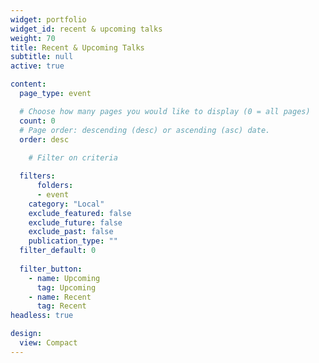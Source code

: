 ```yaml
---
widget: portfolio
widget_id: recent & upcoming talks
weight: 70
title: Recent & Upcoming Talks
subtitle: null
active: true

content:
  page_type: event

  # Choose how many pages you would like to display (0 = all pages)
  count: 0
  # Page order: descending (desc) or ascending (asc) date.
  order: desc
  
    # Filter on criteria

  filters:
      folders:
      - event
    category: "Local"
    exclude_featured: false
    exclude_future: false
    exclude_past: false
    publication_type: ""
  filter_default: 0
  
  filter_button:
    - name: Upcoming
      tag: Upcoming
    - name: Recent
      tag: Recent
headless: true

design:
  view: Compact
---
```

